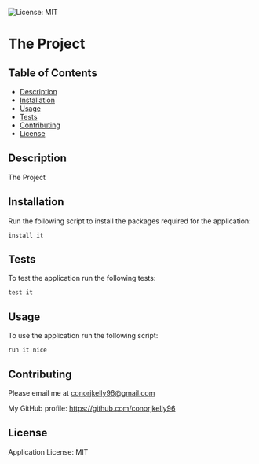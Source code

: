 ![License: MIT](https://img.shields.io/badge/License-MIT-yellow.svg)

  # The Project

  ## Table of Contents
  
  - [Description](#description)
  - [Installation](#installation)
  - [Usage](#usage)
  - [Tests](#tests)
  - [Contributing](#contributing)
  - [License](#license)

  ## Description
  
  The Project

  ## Installation
  
  Run the following script to install the packages required for the application:
  
  ```
  install it 
  ```

  ## Tests
  
  To test the application run the following tests:
  
  ```
  test it
  ```

  ## Usage
  
  To use the application run the following script:
  
  ```
  run it nice
  ```

  ## Contributing
  
  Please email me at conorjkelly96@gmail.com
  
  My GitHub profile: https://github.com/conorjkelly96
  
  ## License
Application License: MIT

  